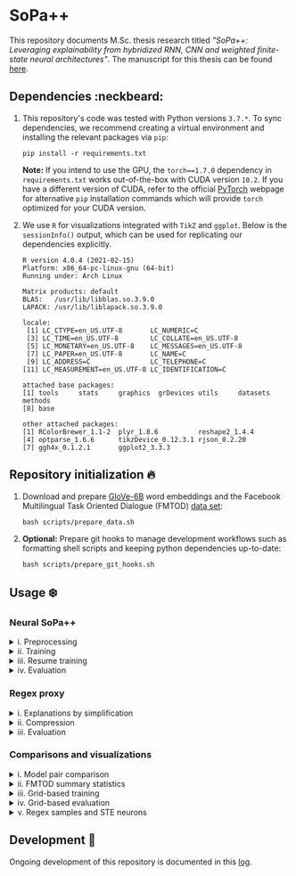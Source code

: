 # SoPa++

This repository documents M.Sc. thesis research titled *"SoPa++: Leveraging explainability from hybridized RNN, CNN and weighted finite-state neural architectures"*. The manuscript for this thesis can be found [here](./docs/manuscript/main.pdf).

## Dependencies :neckbeard:

1. This repository's code was tested with Python versions `3.7.*`. To sync dependencies, we recommend creating a virtual environment and installing the relevant packages via `pip`:

    ```shell
    pip install -r requirements.txt
    ```

    **Note:** If you intend to use the GPU, the `torch==1.7.0` dependency in `requirements.txt` works out-of-the-box with CUDA version `10.2`. If you have a different version of CUDA, refer to the official [PyTorch](https://pytorch.org/get-started/locally/) webpage for alternative `pip` installation commands which will provide `torch` optimized for your CUDA version.

2. We use `R` for visualizations integrated with `TikZ` and `ggplot`. Below is the `sessionInfo()` output, which can be used for replicating our dependencies explicitly.

    ```
    R version 4.0.4 (2021-02-15)
    Platform: x86_64-pc-linux-gnu (64-bit)
    Running under: Arch Linux

    Matrix products: default
    BLAS:   /usr/lib/libblas.so.3.9.0
    LAPACK: /usr/lib/liblapack.so.3.9.0

    locale:
     [1] LC_CTYPE=en_US.UTF-8       LC_NUMERIC=C              
     [3] LC_TIME=en_US.UTF-8        LC_COLLATE=en_US.UTF-8    
     [5] LC_MONETARY=en_US.UTF-8    LC_MESSAGES=en_US.UTF-8   
     [7] LC_PAPER=en_US.UTF-8       LC_NAME=C                 
     [9] LC_ADDRESS=C               LC_TELEPHONE=C            
    [11] LC_MEASUREMENT=en_US.UTF-8 LC_IDENTIFICATION=C       

    attached base packages:
    [1] tools     stats     graphics  grDevices utils     datasets  methods  
    [8] base     

    other attached packages:
    [1] RColorBrewer_1.1-2  plyr_1.8.6          reshape2_1.4.4     
    [4] optparse_1.6.6      tikzDevice_0.12.3.1 rjson_0.2.20       
    [7] ggh4x_0.1.2.1       ggplot2_3.3.3      
    ```

## Repository initialization :fire:

1. Download and prepare [GloVe-6B](https://nlp.stanford.edu/projects/glove/) word embeddings and the Facebook Multilingual Task Oriented Dialogue (FMTOD) [data set](https://research.fb.com/publications/cross-lingual-transfer-learning-for-multilingual-task-oriented-dialog/):

    ```shell
    bash scripts/prepare_data.sh
    ```

2. **Optional:** Prepare git hooks to manage development workflows such as formatting shell scripts and keeping python dependencies up-to-date:

    ```shell
    bash scripts/prepare_git_hooks.sh
    ```

## Usage :snowflake:

### Neural SoPa++

<details><summary>i. Preprocessing</summary>
<p>

For preprocessing the FMTOD data set, we use `src/preprocess_fmtod.py`:

```
usage: preprocess_fmtod.py [-h] [--data-directory <dir_path>]
                           [--disable-upsampling]
                           [--logging-level {debug,info,warning,error,critical}]
                           [--truecase]

optional arguments:
  -h, --help            show this help message and exit

optional preprocessing arguments:
  --data-directory      <dir_path>
                        Data directory containing clean input data (default:
                        ./data/fmtod/)
  --disable-upsampling  Disable upsampling on the train and validation data
                        sets (default: False)
  --truecase            Retain true casing when preprocessing data. Otherwise
                        data will be lowercased by default (default: False)

optional logging arguments:
  --logging-level       {debug,info,warning,error,critical}
                        Set logging level (default: info)
```

The default workflow cleans the original FMTOD data, forces it to lowercased format and upsamples all minority classes. To run the default workflow, execute:

```shell
bash scripts/preprocess_fmtod.sh
```

</p>
</details>

<details><summary>ii. Training</summary>
<p>

For training the neural SoPa++ model, we use `src/train_spp.py`:

```
usage: train_spp.py [-h] --embeddings <file_path> --train-data <file_path>
                    --train-labels <file_path> --valid-data <file_path>
                    --valid-labels <file_path> [--batch-size <int>]
                    [--bias-scale <float>] [--clip-threshold <float>]
                    [--disable-scheduler] [--disable-tqdm] [--dropout <float>]
                    [--epochs <int>] [--evaluation-period <int>] [--gpu]
                    [--gpu-device <str>] [--grid-config <file_path>]
                    [--grid-training] [--learning-rate <float>]
                    [--logging-level {debug,info,warning,error,critical}]
                    [--max-doc-len <int>] [--models-directory <dir_path>]
                    [--no-wildcards] [--num-random-iterations <int>]
                    [--num-train-instances <int>] [--only-epoch-eval]
                    [--patience <int>] [--patterns <str>]
                    [--scheduler-factor <float>] [--scheduler-patience <int>]
                    [--seed <int>]
                    [--semiring {MaxSumSemiring,MaxProductSemiring}]
                    [--static-embeddings] [--tau-threshold <float>]
                    [--torch-num-threads <int>] [--tqdm-update-period <int>]
                    [--wildcard-scale <float>] [--word-dropout <float>]

optional arguments:
  -h, --help               show this help message and exit

required training arguments:
  --embeddings             <file_path>
                           Path to GloVe token embeddings file (default: None)
  --train-data             <file_path>
                           Path to train data file (default: None)
  --train-labels           <file_path>
                           Path to train labels file (default: None)
  --valid-data             <file_path>
                           Path to validation data file (default: None)
  --valid-labels           <file_path>
                           Path to validation labels file (default: None)

optional training arguments:
  --batch-size             <int>
                           Batch size for training (default: 256)
  --clip-threshold         <float>
                           Gradient clipping threshold (default: None)
  --disable-scheduler      Disable learning rate scheduler which reduces
                           learning rate on performance plateau (default:
                           False)
  --dropout                <float>
                           Neuron dropout probability (default: 0.2)
  --epochs                 <int>
                           Maximum number of training epochs (default: 50)
  --evaluation-period      <int>
                           Specify after how many training updates should
                           model evaluation(s) be conducted. Evaluation will
                           always be conducted at the end of epochs (default:
                           100)
  --learning-rate          <float>
                           Learning rate for Adam optimizer (default: 0.001)
  --max-doc-len            <int>
                           Maximum document length allowed (default: None)
  --models-directory       <dir_path>
                           Base directory where all models will be saved
                           (default: ./models)
  --num-train-instances    <int>
                           Maximum number of training instances (default:
                           None)
  --only-epoch-eval        Only evaluate model at the end of epoch, instead of
                           evaluation by updates (default: False)
  --patience               <int>
                           Number of epochs with no improvement after which
                           training will be stopped (default: 10)
  --scheduler-factor       <float>
                           Factor by which the learning rate will be reduced
                           (default: 0.1)
  --scheduler-patience     <int>
                           Number of epochs with no improvement after which
                           learning rate will be reduced (default: 5)
  --seed                   <int>
                           Global random seed for numpy and torch (default:
                           42)
  --word-dropout           <float>
                           Word dropout probability (default: 0.2)

optional grid-training arguments:
  --grid-config            <file_path>
                           Path to grid configuration file (default:
                           ./src/resources/flat_grid_heavy_config.json)
  --grid-training          Use grid-training instead of single-training
                           (default: False)
  --num-random-iterations  <int>
                           Number of random iteration(s) for each grid
                           instance (default: 10)

optional spp-architecture arguments:
  --bias-scale             <float>
                           Scale biases by this parameter (default: 1.0)
  --no-wildcards           Do not use wildcard transitions (default: False)
  --patterns               <str>
                           Pattern lengths and counts with the following
                           syntax: PatternLength1-PatternCount1_PatternLength2
                           -PatternCount2_... (default: 6-50_5-50_4-50_3-50)
  --semiring               {MaxSumSemiring,MaxProductSemiring}
                           Specify which semiring to use (default:
                           MaxSumSemiring)
  --static-embeddings      Freeze learning of token embeddings (default:
                           False)
  --tau-threshold          <float>
                           Specify value of TauSTE binarizer tau threshold
                           (default: 0.0)
  --wildcard-scale         <float>
                           Scale wildcard(s) by this parameter (default: None)

optional hardware-acceleration arguments:
  --gpu                    Use GPU hardware acceleration (default: False)
  --gpu-device             <str>
                           GPU device specification in case --gpu option is
                           used (default: cuda:0)
  --torch-num-threads      <int>
                           Set the number of threads used for CPU intraop
                           parallelism with PyTorch (default: None)

optional logging arguments:
  --logging-level          {debug,info,warning,error,critical}
                           Set logging level (default: info)

optional progress-bar arguments:
  --disable-tqdm           Disable tqdm progress bars (default: False)
  --tqdm-update-period     <int>
                           Specify after how many training updates should the
                           tqdm progress bar be updated with model diagnostics
                           (default: 5)
```

#### Neural SoPa++ model training

To train a single neural SoPa++ model using our defaults on the CPU, execute:

```shell
bash scripts/train_spp.sh
```

To train a single neural SoPa++ model using our defaults on a single GPU, execute:

```shell
bash scripts/train_spp_gpu.sh
```

#### Grid-based neural SoPa++ model training

To apply grid-based training on neural SoPa++ models using our defaults on the CPU, execute:

```shell
bash scripts/train_spp_grid.sh
```

To apply grid-based training on neural SoPa++ models using our defaults on a single GPU, execute:

```shell
bash scripts/train_spp_grid_gpu.sh
```

</p>
</details>

<details><summary>iii. Resume training</summary>
<p>

For resuming the aforementioned training workflow in case of interruptions, we use `src/train_resume_spp.py`:

```
usage: train_resume_spp.py [-h] --model-log-directory <dir_path>
                           [--disable-tqdm] [--gpu] [--gpu-device <str>]
                           [--grid-training]
                           [--logging-level {debug,info,warning,error,critical}]
                           [--torch-num-threads <int>]
                           [--tqdm-update-period <int>]

optional arguments:
  -h, --help             show this help message and exit

required training arguments:
  --model-log-directory  <dir_path>
                         Base model directory containing model data to be
                         resumed for training (default: None)

optional grid-training arguments:
  --grid-training        Use grid-training instead of single-training
                         (default: False)

optional hardware-acceleration arguments:
  --gpu                  Use GPU hardware acceleration (default: False)
  --gpu-device           <str>
                         GPU device specification in case --gpu option is used
                         (default: cuda:0)
  --torch-num-threads    <int>
                         Set the number of threads used for CPU intraop
                         parallelism with PyTorch (default: None)

optional logging arguments:
  --logging-level        {debug,info,warning,error,critical}
                         Set logging level (default: info)

optional progress-bar arguments:
  --disable-tqdm         Disable tqdm progress bars (default: False)
  --tqdm-update-period   <int>
                         Specify after how many training updates should the
                         tqdm progress bar be updated with model diagnostics
                         (default: 5)
```

#### Resume neural SoPa++ model training

To resume training of a single neural SoPa++ model using our defaults on the CPU, execute:

```shell
bash scripts/train_resume_spp.sh /path/to/model/log/directory
```

To resume training of a single neural SoPa++ model using our defaults on a single GPU, execute:

```shell
bash scripts/train_resume_spp_gpu.sh /path/to/model/log/directory
```

#### Resume grid-based neural SoPa++ model training

To resume grid-based training of neural SoPa++ models using our defaults on the CPU, execute:

```shell
bash scripts/train_resume_spp_grid.sh /path/to/model/log/directory
```

To resume grid-based training of neural SoPa++ models using our defaults on a single GPU, execute:

```shell
bash scripts/train_resume_spp_grid_gpu.sh /path/to/model/log/directory
```

</p>
</details>

<details><summary>iv. Evaluation</summary>
<p>

For evaluating trained neural SoPa++ model(s), we use `src/evaluate_spp.py`:

```
usage: evaluate_spp.py [-h] --eval-data <file_path> --eval-labels <file_path>
                       --model-checkpoint <glob_path> [--batch-size <int>]
                       [--evaluation-metric {recall,precision,f1-score,accuracy}]
                       [--evaluation-metric-type {weighted avg,macro avg}]
                       [--gpu] [--gpu-device <str>] [--grid-evaluation]
                       [--logging-level {debug,info,warning,error,critical}]
                       [--max-doc-len <int>] [--output-prefix <str>]
                       [--torch-num-threads <int>]

optional arguments:
  -h, --help                show this help message and exit

required evaluation arguments:
  --eval-data               <file_path>
                            Path to evaluation data file (default: None)
  --eval-labels             <file_path>
                            Path to evaluation labels file (default: None)
  --model-checkpoint        <glob_path>
                            Glob path to model checkpoint(s) with '.pt'
                            extension (default: None)

optional evaluation arguments:
  --batch-size              <int>
                            Batch size for evaluation (default: 256)
  --max-doc-len             <int>
                            Maximum document length allowed (default: None)
  --output-prefix           <str>
                            Prefix for output classification report (default:
                            test)

optional grid-evaluation arguments:
  --evaluation-metric       {recall,precision,f1-score,accuracy}
                            Specify which evaluation metric to use for
                            comparison (default: f1-score)
  --evaluation-metric-type  {weighted avg,macro avg}
                            Specify which type of evaluation metric to use
                            (default: weighted avg)
  --grid-evaluation         Use grid-evaluation framework to find/summarize
                            best model (default: False)

optional hardware-acceleration arguments:
  --gpu                     Use GPU hardware acceleration (default: False)
  --gpu-device              <str>
                            GPU device specification in case --gpu option is
                            used (default: cuda:0)
  --torch-num-threads       <int>
                            Set the number of threads used for CPU intraop
                            parallelism with PyTorch (default: None)

optional logging arguments:
  --logging-level           {debug,info,warning,error,critical}
                            Set logging level (default: info)
```

#### Neural SoPa++ model evaluation

To evaluate neural SoPa++ model(s) using our defaults on the CPU, execute:

```shell
bash scripts/evaluate_spp.sh "/glob/to/neural/model/*/checkpoint(s)"
```

To evaluate neural SoPa++ model(s) using our defaults on a single GPU, execute:

```shell
bash scripts/evaluate_spp_gpu.sh "/glob/to/neural/model/*/checkpoint(s)"
```

#### Grid-based neural SoPa++ model evaluation

To evaluate grid-based neural SoPa++ models using our defaults on the CPU, execute:

```shell
bash scripts/evaluate_spp_grid.sh "/glob/to/neural/model/*/checkpoints"
```

To evaluate grid-based neural SoPa++ models using our defaults on a single GPU, execute:

```shell
bash scripts/evaluate_spp_grid_gpu.sh "/glob/to/neural/model/*/checkpoints"
```

</p>
</details>

### Regex proxy

<details><summary>i. Explanations by simplification</summary>
<p>

For explaining neural SoPa++ model(s) by simplifying it into a regex proxy model, we use `src/explain_simplify_spp.py`:

```
usage: explain_simplify_spp.py [-h] --neural-model-checkpoint <glob_path>
                               --train-data <file_path> --train-labels
                               <file_path> --valid-data <file_path>
                               --valid-labels <file_path> [--atol <float>]
                               [--batch-size <int>] [--disable-tqdm] [--gpu]
                               [--gpu-device <str>]
                               [--logging-level {debug,info,warning,error,critical}]
                               [--max-doc-len <int>]
                               [--num-train-instances <int>]
                               [--torch-num-threads <int>]
                               [--tqdm-update-period <int>]

optional arguments:
  -h, --help                 show this help message and exit

required explainability arguments:
  --neural-model-checkpoint  <glob_path>
                             Glob path to neural model checkpoint(s) with
                             '.pt' extension (default: None)
  --train-data               <file_path>
                             Path to train data file (default: None)
  --train-labels             <file_path>
                             Path to train labels file (default: None)
  --valid-data               <file_path>
                             Path to validation data file (default: None)
  --valid-labels             <file_path>
                             Path to validation labels file (default: None)

optional explainability arguments:
  --atol                     <float>
                             Specify absolute tolerance when comparing
                             equivalences between tensors (default: 1e-06)
  --batch-size               <int>
                             Batch size for explainability (default: 256)
  --max-doc-len              <int>
                             Maximum document length allowed (default: None)
  --num-train-instances      <int>
                             Maximum number of training instances (default:
                             None)

optional hardware-acceleration arguments:
  --gpu                      Use GPU hardware acceleration (default: False)
  --gpu-device               <str>
                             GPU device specification in case --gpu option is
                             used (default: cuda:0)
  --torch-num-threads        <int>
                             Set the number of threads used for CPU intraop
                             parallelism with PyTorch (default: None)

optional logging arguments:
  --logging-level            {debug,info,warning,error,critical}
                             Set logging level (default: info)

optional progress-bar arguments:
  --disable-tqdm             Disable tqdm progress bars (default: False)
  --tqdm-update-period       <int>
                             Specify after how many training updates should
                             the tqdm progress bar be updated with model
                             diagnostics (default: 5)
```

To simplify neural SoPa++ model(s) using our defaults on the CPU, execute:

```shell
bash scripts/explain_simplify_spp.sh "/glob/to/neural/model/*/checkpoint(s)"
```

To simplify neural SoPa++ model(s) using our defaults on a GPU, execute:

```shell
bash scripts/explain_simplify_spp_gpu.sh "/glob/to/neural/model/*/checkpoint(s)"
```

</p>
</details>

<details><summary>ii. Compression</summary>
<p>

For compressing regex proxy model(s), we use `src/explain_compress_regex.py`:

```
usage: explain_compress_regex.py [-h] --regex-model-checkpoint <glob_path>
                                 [--disable-tqdm]
                                 [--logging-level {debug,info,warning,error,critical}]
                                 [--tqdm-update-period <int>]

optional arguments:
  -h, --help                show this help message and exit

required explainability arguments:
  --regex-model-checkpoint  <glob_path>
                            Glob path to regex model checkpoint(s) with '.pt'
                            extension (default: None)

optional logging arguments:
  --logging-level           {debug,info,warning,error,critical}
                            Set logging level (default: info)

optional progress-bar arguments:
  --disable-tqdm            Disable tqdm progress bars (default: False)
  --tqdm-update-period      <int>
                            Specify after how many training updates should the
                            tqdm progress bar be updated with model
                            diagnostics (default: 5)
```

To compress regex proxy model(s) using our defaults on the CPU, execute:

```shell
bash scripts/explain_compress_regex.sh "/glob/to/regex/model/*/checkpoint(s)"
```

</p>
</details>

<details><summary>iii. Evaluation</summary>
<p>

For evaluating regex proxy model(s), we use `src/evaluate_regex.py`:

```
usage: evaluate_regex.py [-h] --eval-data <file_path> --eval-labels
                         <file_path> --model-checkpoint <glob_path>
                         [--batch-size <int>] [--disable-tqdm] [--gpu]
                         [--gpu-device <str>]
                         [--logging-level {debug,info,warning,error,critical}]
                         [--max-doc-len <int>] [--output-prefix <str>]
                         [--torch-num-threads <int>]
                         [--tqdm-update-period <int>]

optional arguments:
  -h, --help            show this help message and exit

required evaluation arguments:
  --eval-data           <file_path>
                        Path to evaluation data file (default: None)
  --eval-labels         <file_path>
                        Path to evaluation labels file (default: None)
  --model-checkpoint    <glob_path>
                        Glob path to model checkpoint(s) with '.pt' extension
                        (default: None)

optional evaluation arguments:
  --batch-size          <int>
                        Batch size for evaluation (default: 256)
  --max-doc-len         <int>
                        Maximum document length allowed (default: None)
  --output-prefix       <str>
                        Prefix for output classification report (default:
                        test)

optional hardware-acceleration arguments:
  --gpu                 Use GPU hardware acceleration (default: False)
  --gpu-device          <str>
                        GPU device specification in case --gpu option is used
                        (default: cuda:0)
  --torch-num-threads   <int>
                        Set the number of threads used for CPU intraop
                        parallelism with PyTorch (default: None)

optional logging arguments:
  --logging-level       {debug,info,warning,error,critical}
                        Set logging level (default: info)

optional progress-bar arguments:
  --disable-tqdm        Disable tqdm progress bars (default: False)
  --tqdm-update-period  <int>
                        Specify after how many training updates should the
                        tqdm progress bar be updated with model diagnostics
                        (default: 5)
```

To evaluate regex proxy model(s) using our defaults on the CPU, execute:

```shell
bash scripts/evaluate_regex.sh "/glob/to/regex/model/*/checkpoint(s)"
```

To evaluate regex proxy model(s) using our defaults on a single GPU, execute:

```shell
bash scripts/evaluate_regex_gpu.sh "/glob/to/regex/model/*/checkpoint(s)"
```

</p>
</details>

### Comparisons and visualizations

<details><summary>i. Model pair comparison</summary>
<p>

For comparing neural SoPa++ and regex proxy model pair(s), we use `src/compare_model_pairs.py`:

```
usage: compare_model_pairs.py [-h] --eval-data <file_path> --eval-labels
                              <file_path> --model-log-directory <glob_path>
                              [--atol <float>] [--batch-size <int>]
                              [--disable-tqdm] [--gpu] [--gpu-device <str>]
                              [--logging-level {debug,info,warning,error,critical}]
                              [--max-doc-len <int>] [--output-prefix <str>]
                              [--torch-num-threads <int>]
                              [--tqdm-update-period <int>]

optional arguments:
  -h, --help             show this help message and exit

required evaluation arguments:
  --eval-data            <file_path>
                         Path to evaluation data file (default: None)
  --eval-labels          <file_path>
                         Path to evaluation labels file (default: None)
  --model-log-directory  <glob_path>
                         Glob path to model log directory/directories which
                         contain both the best neural and compressed regex
                         models (default: None)

optional evaluation arguments:
  --atol                 <float>
                         Specify absolute tolerance when comparing
                         equivalences between tensors (default: 1e-06)
  --batch-size           <int>
                         Batch size for evaluation (default: 256)
  --max-doc-len          <int>
                         Maximum document length allowed (default: None)
  --output-prefix        <str>
                         Prefix for output classification report (default:
                         test)

optional hardware-acceleration arguments:
  --gpu                  Use GPU hardware acceleration (default: False)
  --gpu-device           <str>
                         GPU device specification in case --gpu option is used
                         (default: cuda:0)
  --torch-num-threads    <int>
                         Set the number of threads used for CPU intraop
                         parallelism with PyTorch (default: None)

optional logging arguments:
  --logging-level        {debug,info,warning,error,critical}
                         Set logging level (default: info)

optional progress-bar arguments:
  --disable-tqdm         Disable tqdm progress bars (default: False)
  --tqdm-update-period   <int>
                         Specify after how many training updates should the
                         tqdm progress bar be updated with model diagnostics
                         (default: 5)
```

To compare neural SoPa++ and regex proxy model pair(s) using our defaults on the CPU, execute:

```shell
bash scripts/compare_model_pairs.sh "/glob/to/model/log/*/director(ies)"
```

To compare neural SoPa++ and regex proxy model pair(s) using our defaults on a GPU, execute:

```shell
bash scripts/compare_model_pairs_gpu.sh "/glob/to/model/log/*/director(ies)"
```

</p>
</details>

<details><summary>ii. FMTOD summary statistics</summary>
<p>

For visualizing the FMTOD data set summary statistics, we apply functions from `src/visualize_fmtod.R`. This workflow is wrapped using `scripts/visualize_fmtod.sh`:

```
Usage: visualize_fmtod.sh [-h|--help]

Visualize FMTOD data set summary statistics

Optional arguments:
  -h, --help  Show this help message and exit
```

To visualize the FMTOD data set summary statistics, simply execute:

```shell
bash scripts/visualize_fmtod.sh
```

</p>
</details>

<details><summary>iii. Grid-based training</summary>
<p>

For visualizing grid-based training performance, we use `src/tensorboard_event2csv.py` to convert tensorboard event logs to `csv` files and apply functions from `src/visualize_grid.R` to plot them. These two scripts are bound together by `scripts/visualize_grid_train.sh`:

```
Usage: visualize_grid_train.sh [-h|--help] tb_event_directory

Visualize grid training performance for SoPa++ models,
given that grid allows for the following varying arguments:
patterns, tau_threshold, seed

Optional arguments:
  -h, --help                      Show this help message and exit

Required arguments:
  tb_event_directory <glob_path>  Tensorboard event log directory/
                                  directories
```

To produce a facet-based visualization of grid-based training, simply execute:

```shell
bash scripts/visualize_grid_train.sh "/glob/to/tb/event/*/director(ies)"
```

**Note:** This script has been hard-coded for grid-based training scenarios where only the following three training/model arguments are varied: `patterns`, `tau_threshold` and `seed`.

</p>
</details>

<details><summary>iv. Grid-based evaluation</summary>
<p>

For visualizing grid-based evaluation performance and model-pair distances, we apply functions from `src/visualize_grid.R`. This workflow is wrapped using `scripts/visualize_grid_evaluate.sh`:

```
Usage: visualize_grid_evaluate.sh [-h|--help] model_log_directory

Visualize grid evaluations for neural SoPa++ and regex
model pairs, given that grid allows for the following varying arguments:
patterns, tau_threshold, seed

Optional arguments:
  -h, --help                       Show this help message and exit

Required arguments:
  model_log_directory <glob_path>  Model log directory/directories
                                   containing neural SoPa++ and regex
                                   models, as well as all evaluation json's
```

To produce a facet-based visualization of grid-based evaluation, simply execute:

```shell
bash scripts/visualize_grid_evaluate.sh "/glob/to/model/log/*/director(ies)"
```

**Note:** This script has been hard-coded for grid-based evaluation scenarios where only the following three training/model arguments are varied: `patterns`, `tau_threshold` and `seed`.

</p>
</details>

<details><summary>v. Regex samples and STE neurons</summary>
<p>

For visualizing regex samples and STE neurons, we use `src/visualize_regex.py`:

```
usage: visualize_regex.py [-h] --class-mapping-config <file_path>
                          --regex-model-checkpoint <glob_path>
                          [--disable-tqdm]
                          [--logging-level {debug,info,warning,error,critical}]
                          [--max-transition-tokens <int>] [--num-regex <int>]
                          [--only-neurons] [--seed <int>]
                          [--tqdm-update-period <int>]

optional arguments:
  -h, --help                show this help message and exit

required visualization arguments:
  --class-mapping-config    <file_path>
                            Path to class mapping configuration (default:
                            None)
  --regex-model-checkpoint  <glob_path>
                            Glob path to regex model checkpoint(s) with '.pt'
                            extension (default: None)

optional visualization arguments:
  --max-transition-tokens   <int>
                            Maximum number of tokens to display per transition
                            (default: 5)
  --num-regex               <int>
                            Number of regex's to produce for each STE neuron
                            (default: 5)
  --only-neurons            Only produces plots of neurons without regex's
                            (default: False)
  --seed                    <int>
                            Random seed for numpy (default: 42)

optional logging arguments:
  --logging-level           {debug,info,warning,error,critical}
                            Set logging level (default: info)

optional progress-bar arguments:
  --disable-tqdm            Disable tqdm progress bars (default: False)
  --tqdm-update-period      <int>
                            Specify after how many training updates should the
                            tqdm progress bar be updated with model
                            diagnostics (default: 5)
```

To visualize activating regex samples with corresponding STE neurons, execute the following:

```shell
bash scripts/visualize_regex_with_neurons.sh "/glob/to/regex/model/*/checkpoint(s)" 
```

To visualize only STE neurons, execute the following:

```shell
bash scripts/visualize_regex_only_neurons.sh "/glob/to/regex/model/*/checkpoint(s)" 
```

</p>
</details>

## Development :snail:

Ongoing development of this repository is documented in this [log](./docs/develop.md).
